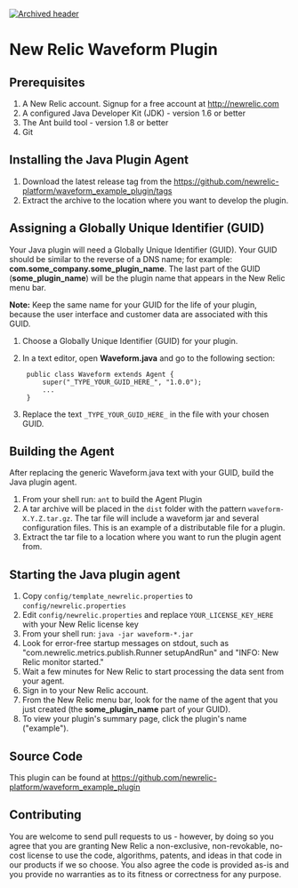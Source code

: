 [![Archived header](https://github.com/newrelic/open-source-office/raw/master/examples/categories/images/Archived.png)](https://github.com/newrelic/open-source-office/blob/master/examples/categories/index.md#archived)

New Relic Waveform Plugin
========================================

Prerequisites
-------------

1. A New Relic account. Signup for a free account at http://newrelic.com
2. A configured Java Developer Kit (JDK) - version 1.6 or better
3. The Ant build tool - version 1.8 or better
4. Git
	
Installing the Java Plugin Agent
----------------------------------

1. Download the latest release tag from the https://github.com/newrelic-platform/waveform_example_plugin/tags
2. Extract the archive to the location where you want to develop the plugin.

Assigning a Globally Unique Identifier (GUID)
----------------------------------------------

Your Java plugin will need a Globally Unique Identifier (GUID). Your GUID should be similar to the reverse of a DNS name; for example: **com.some_company.some_plugin_name**. The last part of the GUID (**some_plugin_name**) will be the plugin name that appears in the New Relic menu bar.

**Note:** Keep the same name for your GUID for the life of your plugin, because the user interface and customer data are associated with this GUID.

1. Choose a Globally Unique Identifier (GUID) for your plugin.
2. In a text editor, open **Waveform.java** and go to the following section:
  
		public class Waveform extends Agent {
			super("_TYPE_YOUR_GUID_HERE_", "1.0.0");
			...
		}

3. Replace the text `_TYPE_YOUR_GUID_HERE_` in the file with your chosen GUID.

Building the Agent
----------------------------------

After replacing the generic Waveform.java text with your GUID, build the Java plugin agent.
	
1. From your shell run: `ant` to build the Agent Plugin
2. A tar archive will be placed in the `dist` folder with the pattern `waveform-X.Y.Z.tar.gz`. The tar file will include a waveform jar and several configuration files. This is an example of a distributable file for a plugin.
3. Extract the tar file to a location where you want to run the plugin agent from.

Starting the Java plugin agent
----------------------------------

1. Copy `config/template_newrelic.properties` to `config/newrelic.properties`
2. Edit `config/newrelic.properties` and replace `YOUR_LICENSE_KEY_HERE` with your New Relic license key
3. From your shell run: `java -jar waveform-*.jar`
4. Look for error-free startup messages on stdout, such as "com.newrelic.metrics.publish.Runner setupAndRun" and "INFO: New Relic monitor started."
5. Wait a few minutes for New Relic to start processing the data sent from your agent.
6. Sign in to your New Relic account.
7. From the New Relic menu bar, look for the name of the agent that you just created (the **some_plugin_name** part of your GUID).
8. To view your plugin's summary page, click the plugin's name ("example").

Source Code
-----------

This plugin can be found at https://github.com/newrelic-platform/waveform_example_plugin

Contributing
-----------

You are welcome to send pull requests to us - however, by doing so you agree that you are granting New Relic a non-exclusive, non-revokable, no-cost license to use the code, algorithms, patents, and ideas in that code in our products if we so choose. You also agree the code is provided as-is and you provide no warranties as to its fitness or correctness for any purpose.
